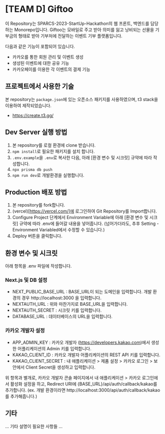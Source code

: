 # [TEAM D] Giftoo
이 Repository는 SPARCS-2023-StartUp-Hackathon의 웹 프론트, 백엔드를 담당하는 Monorepo입니다. Giftoo는 모바일로 주고 받아 의미를 잃고 낭비되는 선물을 기부금의 형태로 받아 기부처에 전달하는 이벤트 기부 플랫폼입니다.

다음과 같은 기능이 포함되어 있습니다.
- 카카오를 통한 회원 관리 및 이벤트 생성
- 생성된 이벤트에 대한 공유 기능
- 카카오페이를 이용한 각 이벤트의 결제 기능


## 프로젝트에서 사용한 기술

본 repository는 `package.json`에 있는 오픈소스 패키지를 사용하였으며, t3 stack을 이용하여 제작되었습니다.
- https://create.t3.gg/

## Dev Server 실행 방법

1. 본 repository를 로컬 환경에 clone 받습니다.
2. `npm install`로 필요한 패키지를 설치 합니다.
3. `.env.example`을 `.env`로 복사한 다음, 아래 [환경 변수 및 시크릿] 규약에 따라 작성합니다.
4. `npx prisma db push`
5. `npm run dev`로 개발환경을 실행합니다.


## Production 배포 방법

1. 본 repository를 fork합니다.
2. (vercel)[https://vercel.com/]에 로그인하여 Git Repository를 Import합니다.
3. Configure Project 단계에서 Environment Variable에 아래 [환경 변수 및 시크릿] 규약에 따라 .env에 들어갈 내용을 넣어줍니다. (넘어가더라도, 추후 Setting - Environment Variabled에서 수정할 수 있습니다.)
4. Deploy 버튼을 클릭합니다.


## 환경 변수 및 시크릿

아래 항목을 .env 파일에 작성합니다.

### Next.js 및 DB 설정
* NEXT_PUBLIC_BASE_URL : BASE_URL이 되는 도메인을 입력합니다. 개발 환경의 경우 http://localhost:3000 을 입력합니다.
* NEXTAUTH_URL : 위와 마찬가지로 BASE_URL을 입력합니다.
* NEXTAUTH_SECRET : 시크릿 키를 입력합니다.
* DATABASE_URL : 데이터베이스의 URL을 입력합니다.

### 카카오 개발자 설정
* APP_ADMIN_KEY : 카카오 개발자 (https://developers.kakao.com)에서 생성한 어플리케이션의 Admin 키를 입력합니다.
* KAKAO_CLIENT_ID : 카카오 개발자 어플리케이션의 REST API 키를 입력합니다.
* KAKAO_CLIENT_SECRET : 내 애플리케이션 > 제품 설정 > 카카오 로그인 > 보안에서 Client Secret을 생성하고 입력합니다.

위 항목과 별개로, 카카오 개발자 콘솔 페이지에서 내 애플리케이션 > 카카오 로그인에서 활성화 설정을 하고, Redirect URI에 {BASE_URL}/api/auth/callback/kakao를 추가합니다. (ex. 개발 환경이라면 http://localhost:3000/api/auth/callback/kakao를 추가해줍니다.)


## 기타

… 기타 설명이 필요한 사항들 …